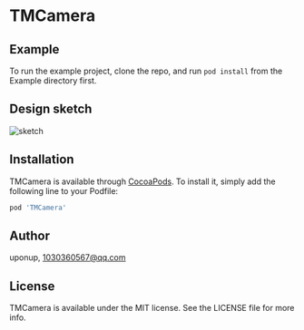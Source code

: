 # TMCamera


## Example

To run the example project, clone the repo, and run `pod install` from the Example directory first.

## Design sketch
![sketch](https://github.com/uponup/PrivacyPolicy/raw/master/TMCamera.gif)

## Installation

TMCamera is available through [CocoaPods](https://cocoapods.org). To install
it, simply add the following line to your Podfile:

```ruby
pod 'TMCamera'
```

## Author

uponup, 1030360567@qq.com

## License

TMCamera is available under the MIT license. See the LICENSE file for more info.
